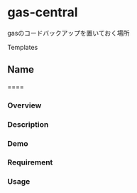 # gas-central
gasのコードバックアップを置いておく場所




Templates

## Name
====

### Overview

### Description

### Demo

### Requirement

### Usage
